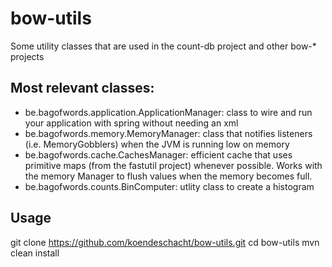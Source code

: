 bow-utils
=========

Some utility classes that are used in the count-db project and other bow-* projects

## Most relevant classes:

- be.bagofwords.application.ApplicationManager: class to wire and run your application with spring without needing an xml
- be.bagofwords.memory.MemoryManager: class that notifies listeners (i.e. MemoryGobblers) when the JVM is running low on memory
- be.bagofwords.cache.CachesManager: efficient cache that uses primitive maps (from the fastutil project) whenever possible. Works with the memory Manager to flush values when the memory becomes full.
- be.bagofwords.counts.BinComputer: utlity class to create a histogram 

## Usage

git clone https://github.com/koendeschacht/bow-utils.git 
cd bow-utils
mvn clean install

